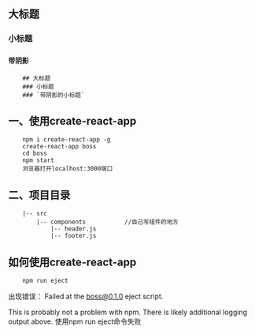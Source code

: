 ## 大标题
### 小标题
### `带阴影`
```
    ## 大标题
    ### 小标题
    ### `带阴影的小标题`
```

## 一、使用create-react-app
```
    npm i create-react-app -g
    create-react-app boss
    cd boss
    npm start
    浏览器打开localhost:3000端口
```

## 二、项目目录
```
    |-- src
        |-- components           //自己写组件的地方
            |-- header.js
            |-- footer.js

```

## 如何使用create-react-app
```
    npm run eject

```
出现错误：
Failed at the boss@0.1.0 eject script.

This is probably not a problem with npm. There is likely additional logging output above.
使用npm run eject命令失败